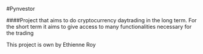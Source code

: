 #Pynvestor

####Project that aims to do cryptocurrency daytrading in the long term. For the short term it aims to give access to many functionalities necessary for the trading











This project is own by Ethienne Roy